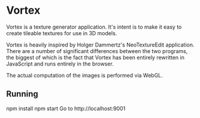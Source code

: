 Vortex
======

Vortex is a texture generator application. It's intent is to make it easy to create tileable textures for use in 3D models.

Vortex is heavily inspired by Holger Dammertz's NeoTextureEdit application. There are a number of
significant differences between the two programs, the biggest of which is the fact that Vortex has
been entirely rewritten in JavaScript and runs entirely in the browser.

The actual computation of the images is performed via WebGL.

## Running

npm install
npm start
Go to http://localhost:9001
